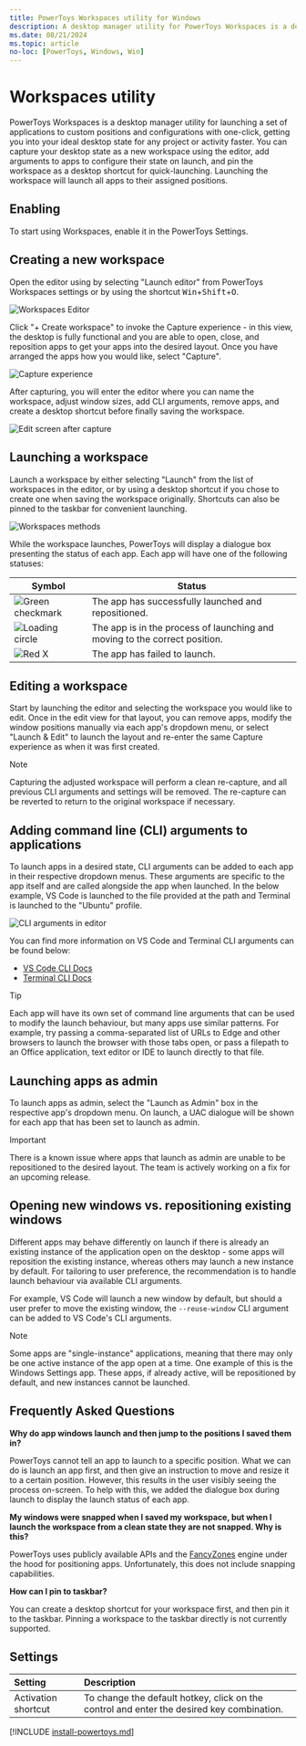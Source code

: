 ```yaml
---
title: PowerToys Workspaces utility for Windows
description: A desktop manager utility for PowerToys Workspaces is a desktop manager utility for launching a set of applications to custom positions and configurations efficiently
ms.date: 08/21/2024
ms.topic: article
no-loc: [PowerToys, Windows, Win]
---
```


# Workspaces utility

PowerToys Workspaces is a desktop manager utility for launching a set of applications to custom positions and configurations with one-click, getting you into your ideal desktop state for any project or activity faster. You can capture your desktop state as a new workspace using the editor, add arguments to apps to configure their state on launch, and pin the workspace as a desktop shortcut for quick-launching. Launching the workspace will launch all apps to their assigned positions.

## Enabling

To start using Workspaces, enable it in the PowerToys Settings.

## Creating a new workspace

Open the editor using by selecting "Launch editor" from PowerToys Workspaces settings or by using the shortcut <kbd>Win</kbd>+<kbd>Shift</kbd>+<kbd>O</kbd>.

![Workspaces Editor](../images/powertoys-workspaces/workspaces_editor.png)

 Click "+ Create workspace" to invoke the Capture experience - in this view, the desktop is fully functional and you are able to open, close, and reposition apps to get your apps into the desired layout. Once you have arranged the apps how you would like, select "Capture". 

![Capture experience](../images/powertoys-workspaces/capture_ux.png)

After capturing, you will enter the editor where you can name the workspace, adjust window sizes, add CLI arguments, remove apps, and create a desktop shortcut before finally saving the workspace. 

![Edit screen after capture](../images/powertoys-workspaces/post_capture_edit.png)

## Launching a workspace

Launch a workspace by either selecting "Launch" from the list of workspaces in the editor, or by using a desktop shortcut if you chose to create one when saving the workspace originally. Shortcuts can also be pinned to the taskbar for convenient launching.

![Workspaces methods](../images/powertoys-workspaces/launch_buttons.png)


While the workspace launches, PowerToys will display a dialogue box presenting the status of each app. Each app will have one of the following statuses:

| Symbol      | Status    |
|-------------|-----------|
| ![Green checkmark](../images/powertoys-workspaces/checkmark.png) | The app has successfully launched and repositioned. |
| ![Loading circle](../images/powertoys-workspaces/spinner.png) | The app is in the process of launching and moving to the correct position. |
| ![Red X](../images/powertoys-workspaces/failed.png) | The app has failed to launch. |


## Editing a workspace

Start by launching the editor and selecting the workspace you would like to edit. Once in the edit view for that layout, you can remove apps, modify the window positions manually via each app's dropdown menu, or select "Launch & Edit" to launch the layout and re-enter the same Capture experience as when it was first created. 

> [!NOTE] 
> Capturing the adjusted workspace will perform a clean re-capture, and all previous CLI arguments and settings will be removed. The re-capture can be reverted to return to the original workspace if necessary.

## Adding command line (CLI) arguments to applications

To launch apps in a desired state, CLI arguments can be added to each app in their respective dropdown menus. These arguments are specific to the app itself and are called alongside the app when launched. In the below example, VS Code is launched to the file provided at the path and Terminal is launched to the "Ubuntu" profile. 

![CLI arguments in editor](../images/powertoys-workspaces/cli_args.png)

You can find more information on VS Code and Terminal CLI arguments can be found below:
- [VS Code CLI Docs](https://code.visualstudio.com/docs/editor/command-line)
- [Terminal CLI Docs](/windows/terminal/command-line-arguments?tabs=windows)

> [!TIP]
> Each app will have its own set of command line arguments that can be used to modify the launch behaviour, but many apps use similar patterns. For example, try passing a comma-separated list of URLs to Edge and other browsers to launch the browser with those tabs open, or pass a filepath to an Office application, text editor or IDE to launch directly to that file. 

## Launching apps as admin 

To launch apps as admin, select the "Launch as Admin" box in the respective app's dropdown menu. On launch, a UAC dialogue will be shown for each app that has been set to launch as admin. 

> [!IMPORTANT] 
> There is a known issue where apps that launch as admin are unable to be repositioned to the desired layout. The team is actively working on a fix for an upcoming release.

## Opening new windows vs. repositioning existing windows

Different apps may behave differently on launch if there is already an existing instance of the application open on the desktop - some apps will reposition the existing instance, whereas others may launch a new instance by default. For tailoring to user preference, the recommendation is to handle launch behaviour via available CLI arguments.

For example, VS Code will launch a new window by default, but should a user prefer to move the existing window, the `--reuse-window` CLI argument can be added to VS Code's CLI arguments. 

> [!NOTE] 
> Some apps are "single-instance" applications, meaning that there may only be one active instance of the app open at a time. One example of this is the Windows Settings app. These apps, if already active, will be repositioned by default, and new instances cannot be launched.  

## Frequently Asked Questions

**Why do app windows launch and then jump to the positions I saved them in?**

PowerToys cannot tell an app to launch to a specific position. What we can do is launch an app first, and then give an instruction to move and resize it to a certain position. However, this results in the user visibly seeing the process on-screen. To help with this, we added the dialogue box during launch to display the launch status of each app.

**My windows were snapped when I saved my workspace, but when I launch the workspace from a clean state they are not snapped. Why is this?**

PowerToys uses publicly available APIs and the [FancyZones](fancyzones.md) engine under the hood for positioning apps. Unfortunately, this does not include snapping capabilities.  

**How can I pin to taskbar?**

You can create a desktop shortcut for your workspace first, and then pin it to the taskbar. Pinning a workspace to the taskbar directly is not currently supported. 

## Settings

| Setting | Description |
| :-- | :-- |
| Activation shortcut | To change the default hotkey, click on the control and enter the desired key combination. |

[!INCLUDE [install-powertoys.md](../includes/install-powertoys.md)]

